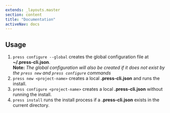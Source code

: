 ```yaml
---
extends: _layouts.master
section: content
title: "Documentation"
activeNav: docs
---
```

## Usage
1. `press configure --global` creates the global configuration file at **~/.press-cli.json**.<br>
    **Note:** *The global configuration will also be created if it does not exist by the `press new` and `press configure` commands*
2. `press new <project-name>` creates a local **.press-cli.json** and runs the install.
3. `press configure <project-name>` creates a local **.press-cli.json** without running the install.
4. `press install` runs the install process if a **.press-cli.json** exists in the current directory.
